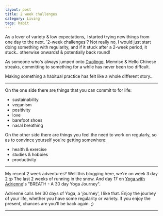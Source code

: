 ```yaml
---
layout: post
title: 2 week challenges
category: Living
tags: habit
---
```


As a lover of variety & low expectations, I started trying new things from one day to the next. '2-week challenges'? Not really no, I would just start doing something with regularity, and if it stuck after a 2-week period, it stuck.. otherwise onwards! & potentially back round!

As someone who's always jumped onto [Duolingo][id1], Memrise & Hello Chinese streaks, committing to something for a while has never been too diffcult.

Making something a habitual practice has felt like a whole different story..

---

On the one side there are things that you can commit to for life:
- sustainability
- veganism
- positivity
- love
- barefoot shoes
- nasal breathing

On the other side there are things you feel the need to work on regularly, so as to convince yourself you're getting somewhere:
- health & exercise
- studies & hobbies
- productivity

---

My recent 2 week adventures?
Well this blogging here, we're on week 3 day 2 :p The last 2 weeks of running in the snow. And day 17 on [Yoga with Adrienne][id2]'s "BREATH - A 30 day Yoga Journey".

Adrienne calls her 30 days of Yoga, a 'journey', I like that. Enjoy the journey of your life, whether you have some regularity or variety. If you enjoy the present, chances are you'll be back again. ;)

---

[id1]: https://invite.duolingo.com/BDHTZTB5CWWKTDDKYUE67LKSH4 "Duolingo Invite link"
[id2]: https://www.youtube.com/playlist?list=PLui6Eyny-UzzJ4NSTesh4xRWg4ZWNz5s4 "BREATH- A 30 day Yoga Journey"

